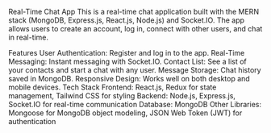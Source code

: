 Real-Time Chat App
This is a real-time chat application built with the MERN stack (MongoDB, Express.js, React.js, Node.js) and Socket.IO. The app allows users to create an account, log in, connect with other users, and chat in real-time.

Features
User Authentication: Register and log in to the app.
Real-Time Messaging: Instant messaging with Socket.IO.
Contact List: See a list of your contacts and start a chat with any user.
Message Storage: Chat history saved in MongoDB.
Responsive Design: Works well on both desktop and mobile devices.
Tech Stack
Frontend: React.js, Redux for state management, Tailwind CSS for styling
Backend: Node.js, Express.js, Socket.IO for real-time communication
Database: MongoDB
Other Libraries: Mongoose for MongoDB object modeling, JSON Web Token (JWT) for authentication
